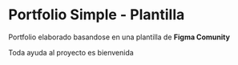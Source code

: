 # Portfolio Simple - Plantilla

Portfolio elaborado basandose en una plantilla de **Figma Comunity**

Toda ayuda al proyecto es bienvenida


